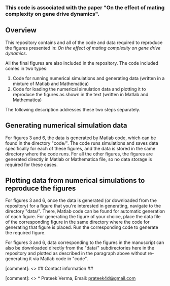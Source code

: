 ### This code is associated with the paper "On the effect of mating complexity on gene drive dynamics".


## Overview ##

This repository contains and all of the code and data required to reproduce the figures presented in: *On the effect of mating complexity on gene drive dynamics*.

All the final figures are also included in the repository. The code included comes in two types:

1. Code for running numerical simulations and generating data (written in a mixture of Matlab and Mathematica)
2. Code for loading the numerical simulation data and plotting it to reproduce the figures as shown in the text (written in Matlab and Mathematica)

The following description addresses these two steps separately.

## Generating numerical simulation data ##

For figures 3 and 6, the data is generated by Matlab code, which can be found in the directory "code/". The  code runs simulations and saves data specifically for each of these figures, and the data is stored in the same directory where the code runs. For all the other figures, the figures are generated directly in Matlab or Mathematica file, so no data storage is required for these cases.


## Plotting data from numerical simulations to reproduce the figures ##

For figures 3 and 6, once the data is generated (or downloaded from the repository) for a figure that you're interested in generating, navigate to the directory "data/". There, Matlab code can be found for automatic generation of each figure. For generating the figure of your choice, place the data file of the corresponding figure in the same directory where the code for generating that figure is placed. Run the corresponding code to generate the required figure.

For figures 3 and 6, data corresponding to the figures in the manuscript can also be downloaded directly from the "data/" subdirectories here in the repository and plotted as described in the paragraph above without re-generating it via Matlab code in "code".

[comment]: <> ## Contact information ##

[comment]: <> * Prateek Verma, Email: prateek4d@gmail.com
